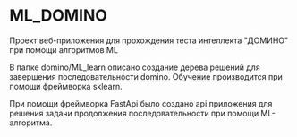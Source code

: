# ML_DOMINO
Проект веб-приложения для прохождения теста интеллекта "ДОМИНО" при помощи алгоритмов ML

В папке domino/ML_learn описано создание дерева решений для завершения последовательности domino.
Обучение производится при помощи фреймворка sklearn.

При помощи фреймворка FastApi было создано api приложения для решения задачи продолжения последовательности при помощи ML-алгоритма. 
